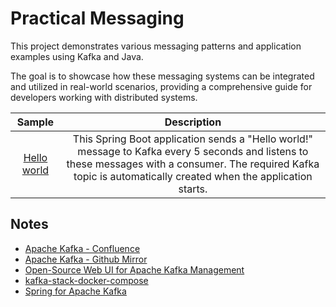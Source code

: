 # Practical Messaging

This project demonstrates various messaging patterns and application examples using Kafka and Java.

The goal is to showcase how these messaging systems can be integrated and utilized in real-world scenarios, providing a comprehensive guide for developers working with distributed systems.

|            Sample             |                                                                                                    Description                                                                                                     |
|:-----------------------------:|:------------------------------------------------------------------------------------------------------------------------------------------------------------------------------------------------------------------:|
|  [Hello world](/hello-world)  | This Spring Boot application sends a "Hello world!" message to Kafka every 5 seconds and listens to these messages with a consumer. The required Kafka topic is automatically created when the application starts. |



## Notes

- [Apache Kafka - Confluence](https://cwiki.apache.org/confluence/display/KAFKA/Index)
- [Apache Kafka - Github Mirror](https://github.com/apache/kafka)
- [Open-Source Web UI for Apache Kafka Management](https://github.com/provectus/kafka-ui)
- [kafka-stack-docker-compose](https://github.com/conduktor/kafka-stack-docker-compose)
- [Spring for Apache Kafka](https://spring.io/projects/spring-kafka)
